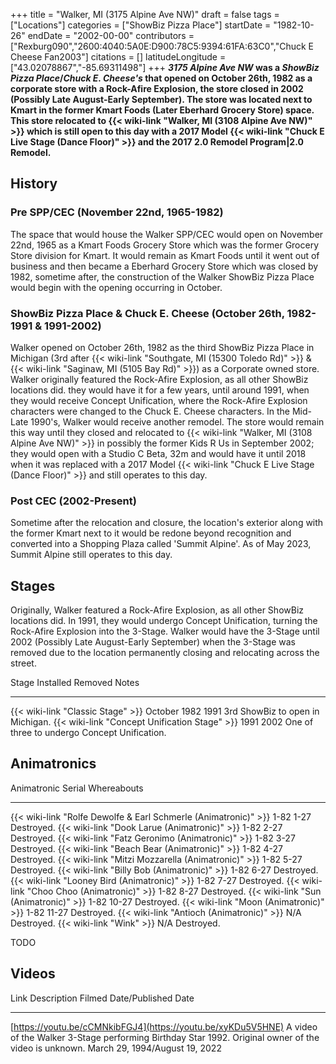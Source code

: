 +++
title = "Walker, MI (3175 Alpine Ave NW)"
draft = false
tags = ["Locations"]
categories = ["ShowBiz Pizza Place"]
startDate = "1982-10-26"
endDate = "2002-00-00"
contributors = ["Rexburg090","2600:4040:5A0E:D900:78C5:9394:61FA:63C0","Chuck E Cheese Fan2003"]
citations = []
latitudeLongitude = ["43.02078867","-85.69311498"]
+++
***3175 Alpine Ave NW* was a *ShowBiz Pizza Place*/*Chuck E. Cheese's* that opened on October 26th, 1982 as a corporate store with a Rock-Afire Explosion, the store closed in 2002 (Possibly Late August-Early September). The store was located next to Kmart in the former Kmart Foods (Later Eberhard Grocery Store) space.
This store relocated to {{< wiki-link "Walker, MI (3108 Alpine Ave NW)" >}} which is still open to this day with a 2017 Model {{< wiki-link "Chuck E Live Stage (Dance Floor)" >}} and the 2017 2.0 Remodel Program|2.0 Remodel.**

## History

### Pre SPP/CEC (November 22nd, 1965-1982)

The space that would house the Walker SPP/CEC would open on November 22nd, 1965 as a Kmart Foods Grocery Store which was the former Grocery Store division for Kmart. It would remain as Kmart Foods until it went out of business and then became a Eberhard Grocery Store which was closed by 1982, sometime after, the construction of the Walker ShowBiz Pizza Place would begin with the opening occurring in October.

### ShowBiz Pizza Place & Chuck E. Cheese (October 26th, 1982-1991 & 1991-2002)

Walker opened on October 26th, 1982 as the third ShowBiz Pizza Place in Michigan (3rd after {{< wiki-link "Southgate, MI (15300 Toledo Rd)" >}} & {{< wiki-link "Saginaw, MI (5105 Bay Rd)" >}}) as a Corporate owned store. Walker originally featured the Rock-Afire Explosion, as all other ShowBiz locations did. they would have it for a few years, until around 1991, when they would receive Concept Unification, where the Rock-Afire Explosion characters were changed to the Chuck E. Cheese characters. In the Mid-Late 1990's, Walker would receive another remodel. The store would remain this way until they closed and relocated to {{< wiki-link "Walker, MI (3108 Alpine Ave NW)" >}} in possibly the former Kids R Us in September 2002; they would open with a Studio C Beta, 32m and would have it until 2018 when it was replaced with a 2017 Model {{< wiki-link "Chuck E Live Stage (Dance Floor)" >}} and still operates to this day.

### Post CEC (2002-Present)

Sometime after the relocation and closure, the location's exterior along with the former Kmart next to it would be redone beyond recognition and converted into a Shopping Plaza called 'Summit Alpine'. As of May 2023, Summit Alpine still operates to this day.

## Stages

Originally, Walker featured a Rock-Afire Explosion, as all other ShowBiz locations did. In 1991, they would undergo Concept Unification, turning the Rock-Afire Explosion into the 3-Stage.
Walker would have the 3-Stage until 2002 (Possibly Late August-Early September) when the 3-Stage was removed due to the location permanently closing and relocating across the street.

  Stage                                               Installed      Removed   Notes
  --------------------------------------------------- -------------- --------- ----------------------------------------------
  {{< wiki-link "Classic Stage" >}}               October 1982   1991      3rd ShowBiz to open in Michigan.
  {{< wiki-link "Concept Unification Stage" >}}   1991           2002      One of three to undergo Concept Unification.

## Animatronics

  Animatronic                                                           Serial       Whereabouts
  --------------------------------------------------------------------- ------------ -------------
  {{< wiki-link "Rolfe Dewolfe & Earl Schmerle (Animatronic)" >}}   1-82 1-27    Destroyed.
  {{< wiki-link "Dook Larue (Animatronic)" >}}                      1-82 2-27    Destroyed.
  {{< wiki-link "Fatz Geronimo (Animatronic)" >}}                   1-82 3-27    Destroyed.
  {{< wiki-link "Beach Bear (Animatronic)" >}}                      1-82 4-27    Destroyed.
  {{< wiki-link "Mitzi Mozzarella (Animatronic)" >}}                1-82 5-27    Destroyed.
  {{< wiki-link "Billy Bob (Animatronic)" >}}                       1-82 6-27    Destroyed.
  {{< wiki-link "Looney Bird (Animatronic)" >}}                     1-82 7-27    Destroyed.
  {{< wiki-link "Choo Choo (Animatronic)" >}}                       1-82 8-27    Destroyed.
  {{< wiki-link "Sun (Animatronic)" >}}                             1-82 10-27   Destroyed.
  {{< wiki-link "Moon (Animatronic)" >}}                            1-82 11-27   Destroyed.
  {{< wiki-link "Antioch (Animatronic)" >}}                         N/A          Destroyed.
  {{< wiki-link "Wink" >}}                                          N/A          Destroyed.

TODO

## Videos

  Link                                                           Description                                                                                            Filmed Date/Published Date
  -------------------------------------------------------------- ------------------------------------------------------------------------------------------------------ --------------------------------
  [https://youtu.be/cCMNkibFGJ4](https://youtu.be/xyKDu5V5HNE)   A video of the Walker 3-Stage performing Birthday Star 1992. Original owner of the video is unknown.   March 29, 1994/August 19, 2022
